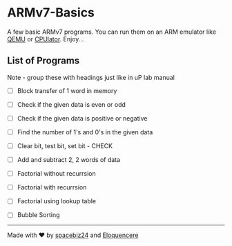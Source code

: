 # ARMv7-Basics

A few basic ARMv7 programs. You can run them on an ARM emulator like [QEMU](https://www.qemu.org/) or [CPUlator](https://cpulator.01xz.net/?sys=arm). Enjoy...

## List of Programs
Note - group these with headings just like in uP lab manual
- [ ] Block transfer of 1 word in memory
- [ ] Check if the given data is even or odd
- [ ] Check if the given data is positive or negative
- [ ] Find the number of 1's and 0's in the given data
- [ ] Clear bit, test bit, set bit - CHECK
- [ ] Add and subtract 2, 2 words of data
- [ ] Factorial without recurrsion
- [ ] Factorial with recurrsion
- [ ] Factorial using lookup table
- [ ] Bubble Sorting


___
Made with :heart: by [spacebiz24](https://github.com/spacebiz24) and [Eloquencere](https://github.com/Eloquencere)
